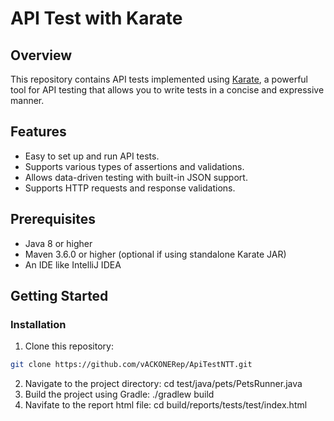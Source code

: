 # API Test with Karate

## Overview
This repository contains API tests implemented using [Karate](https://github.com/intuit/karate), a powerful tool for API testing that allows you to write tests in a concise and expressive manner.

## Features
- Easy to set up and run API tests.
- Supports various types of assertions and validations.
- Allows data-driven testing with built-in JSON support.
- Supports HTTP requests and response validations.

## Prerequisites
- Java 8 or higher
- Maven 3.6.0 or higher (optional if using standalone Karate JAR)
- An IDE like IntelliJ IDEA 

## Getting Started

### Installation
1. Clone this repository:
```bash
git clone https://github.com/vACKONERep/ApiTestNTT.git
```
2. Navigate to the project directory:
   cd test/java/pets/PetsRunner.java
3. Build the project using Gradle:
   ./gradlew build
4. Navifate to the report html file:
    cd build/reports/tests/test/index.html
